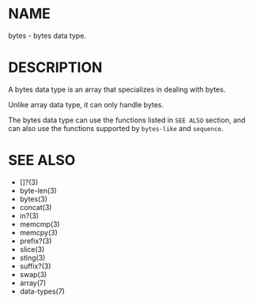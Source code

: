 # NAME
bytes - bytes data type.

# DESCRIPTION
A bytes data type is an array that specializes in dealing with bytes.

Unlike array data type, it can only handle bytes.

The bytes data type can use the functions listed in `SEE ALSO` section, and can also use the functions supported by `bytes-like` and `sequence`.

# SEE ALSO
- []?(3)
- byte-len(3)
- bytes(3)
- concat(3)
- in?(3)
- memcmp(3)
- memcpy(3)
- prefix?(3)
- slice(3)
- sting(3)
- suffix?(3)
- swap(3)
- array(7)
- data-types(7)
